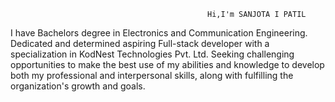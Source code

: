                                                Hi,I'm SANJOTA I PATIL

I have Bachelors degree in Electronics and Communication Engineering. Dedicated and determined aspiring Full-stack developer with a specialization in KodNest Technologies Pvt. Ltd. Seeking challenging opportunities to make the best use of my abilities and knowledge to develop both my professional and interpersonal skills, along with fulfilling the organization's growth and goals.



<!--
**sanjotapatil/sanjotapatil** is a ✨ _special_ ✨ repository because its `README.md` (this file) appears on your GitHub profile.

Here are some ideas to get you started:

- 🔭 I’m currently working on ...
- 🌱 I’m currently learning ...
- 👯 I’m looking to collaborate on ...
- 🤔 I’m looking for help with ...
- 💬 Ask me about ...
- 📫 How to reach me: ...
- 😄 Pronouns: ...
- ⚡ Fun fact: ...
-->
